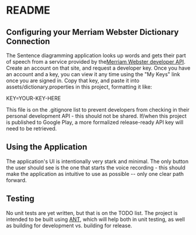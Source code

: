 # README

## Configuring your Merriam Webster Dictionary Connection
The Sentence diagramming application looks up words and gets their part of speech from a service provided by the[Merriam Webster developer API](http://www.dictionaryapi.com/).  Create an account on that site, and request a developer key.  Once you have an account and a key, you can view it any time using the "My Keys" link once you are signed in.  Copy that key, and paste it into assets/dictionary.properties in this project, formatting it like:

KEY=YOUR-KEY-HERE

This file is on the .gitignore list to prevent developers from checking in their personal development API - this should not be shared.  If/when this project is published to Google Play, a more formalized release-ready API key will need to be retrieved.

## Using the Application
The application's UI is intentionally very stark and minimal.  The only button the user should see is the one that starts the voice recording - this should make the application as intuitive to use as possible -- only one clear path forward.

## Testing
No unit tests are yet written, but that is on the TODO list.  The project is intended to be built using [ANT](http://ant.apache.org/), which will help both in unit testing, as well as building for development vs. building for release.
